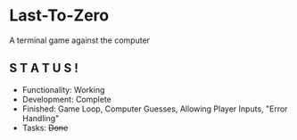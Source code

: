 # Last-To-Zero
A terminal game against the computer

## S T A T U S !
+ Functionality: Working
+ Development: Complete
+ Finished: Game Loop, Computer Guesses, Allowing Player Inputs, "Error Handling"
+ Tasks: ~~Done~~
